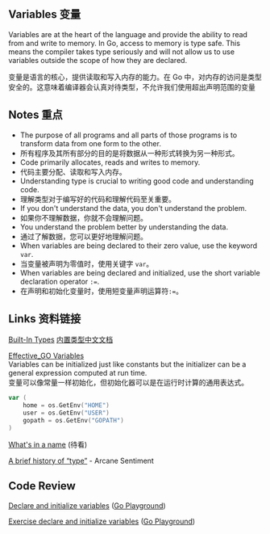 ## Variables 变量
Variables are at the heart of the language and provide the ability to read from and write to memory. In Go, access to memory is type safe. This means the compiler takes type seriously and will not allow us to use variables outside the scope of how they are declared.

变量是语言的核心，提供读取和写入内存的能力。在 Go 中，对内存的访问是类型安全的。这意味着编译器会认真对待类型，不允许我们使用超出声明范围的变量

## Notes 重点
* The purpose of all programs and all parts of those programs is to transform data from one form to the other.
* 所有程序及其所有部分的目的是将数据从一种形式转换为另一种形式。
* Code primarily allocates, reads and writes to memory.
* 代码主要分配、读取和写入内存。
* Understanding type is crucial to writing good code and understanding code.
* 理解类型对于编写好的代码和理解代码至关重要。
* If you don't understand the data, you don't understand the problem.
* 如果你不理解数据，你就不会理解问题。
* You understand the problem better by understanding the data.
* 通过了解数据，您可以更好地理解问题。
* When variables are being declared to their zero value, use the keyword `var`.
* 当变量被声明为零值时，使用关键字 `var`。
* When variables are being declared and initialized, use the short variable declaration operator `:=`.
* 在声明和初始化变量时，使用短变量声明运算符`:=`。

## Links 资料链接
[Built-In Types](http://golang.org/ref/spec#Boolean_types)  [内置类型中文文档](https://go-zh.org/ref/spec.old#%E5%B8%83%E5%B0%94%E7%B1%BB%E5%9E%8B)  

[Effective_GO Variables](https://golang.org/doc/effective_go.html#variables)  
Variables can be initialized just like constants but the initializer can be a general expression computed at run time.  
变量可以像常量一样初始化，但初始化器可以是在运行时计算的通用表达式。
```go
var (
	home = os.GetEnv("HOME")
	user = os.GetEnv("USER")
	gopath = os.GetEnv("GOPATH")
)
```

[What's in a name](https://www.youtube.com/watch?v=sFUSP8Au_PE)  (待看)

[A brief history of “type”](http://arcanesentiment.blogspot.com/2015/01/a-brief-history-of-type.html) - Arcane Sentiment  



## Code Review
[Declare and initialize variables](example1/example1.go) ([Go Playground](https://play.golang.org/p/xD_6ghgB7wm))  

[Exercise declare and initialize variables](exercise1/exercise1.go) ([Go Playground](https://play.golang.org/p/Ygxt9kW_WAV))

